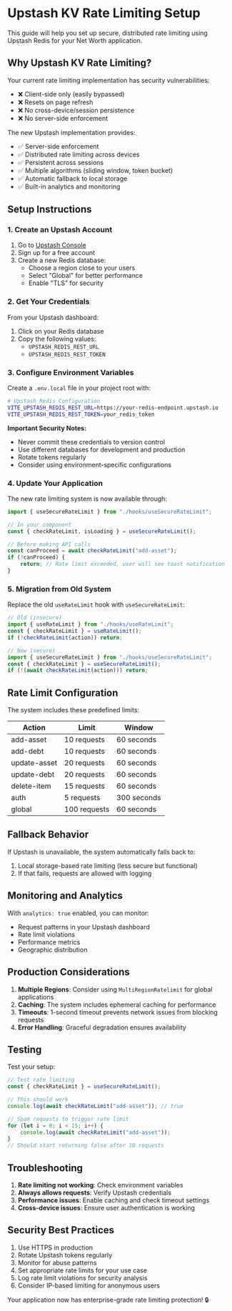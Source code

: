 # Upstash KV Rate Limiting Setup

This guide will help you set up secure, distributed rate limiting using Upstash Redis for your Net Worth application.

## Why Upstash KV Rate Limiting?

Your current rate limiting implementation has security vulnerabilities:

-   ❌ Client-side only (easily bypassed)
-   ❌ Resets on page refresh
-   ❌ No cross-device/session persistence
-   ❌ No server-side enforcement

The new Upstash implementation provides:

-   ✅ Server-side enforcement
-   ✅ Distributed rate limiting across devices
-   ✅ Persistent across sessions
-   ✅ Multiple algorithms (sliding window, token bucket)
-   ✅ Automatic fallback to local storage
-   ✅ Built-in analytics and monitoring

## Setup Instructions

### 1. Create an Upstash Account

1. Go to [Upstash Console](https://console.upstash.com/)
2. Sign up for a free account
3. Create a new Redis database:
    - Choose a region close to your users
    - Select "Global" for better performance
    - Enable "TLS" for security

### 2. Get Your Credentials

From your Upstash dashboard:

1. Click on your Redis database
2. Copy the following values:
    - `UPSTASH_REDIS_REST_URL`
    - `UPSTASH_REDIS_REST_TOKEN`

### 3. Configure Environment Variables

Create a `.env.local` file in your project root with:

```bash
# Upstash Redis Configuration
VITE_UPSTASH_REDIS_REST_URL=https://your-redis-endpoint.upstash.io
VITE_UPSTASH_REDIS_REST_TOKEN=your_redis_token
```

**Important Security Notes:**

-   Never commit these credentials to version control
-   Use different databases for development and production
-   Rotate tokens regularly
-   Consider using environment-specific configurations

### 4. Update Your Application

The new rate limiting system is now available through:

```typescript
import { useSecureRateLimit } from "./hooks/useSecureRateLimit";

// In your component
const { checkRateLimit, isLoading } = useSecureRateLimit();

// Before making API calls
const canProceed = await checkRateLimit("add-asset");
if (!canProceed) {
    return; // Rate limit exceeded, user will see toast notification
}
```

### 5. Migration from Old System

Replace the old `useRateLimit` hook with `useSecureRateLimit`:

```typescript
// Old (insecure)
import { useRateLimit } from "./hooks/useRateLimit";
const { checkRateLimit } = useRateLimit();
if (!checkRateLimit(action)) return;

// New (secure)
import { useSecureRateLimit } from "./hooks/useSecureRateLimit";
const { checkRateLimit } = useSecureRateLimit();
if (!(await checkRateLimit(action))) return;
```

## Rate Limit Configuration

The system includes these predefined limits:

| Action       | Limit        | Window      |
| ------------ | ------------ | ----------- |
| add-asset    | 10 requests  | 60 seconds  |
| add-debt     | 10 requests  | 60 seconds  |
| update-asset | 20 requests  | 60 seconds  |
| update-debt  | 20 requests  | 60 seconds  |
| delete-item  | 15 requests  | 60 seconds  |
| auth         | 5 requests   | 300 seconds |
| global       | 100 requests | 60 seconds  |

## Fallback Behavior

If Upstash is unavailable, the system automatically falls back to:

1. Local storage-based rate limiting (less secure but functional)
2. If that fails, requests are allowed with logging

## Monitoring and Analytics

With `analytics: true` enabled, you can monitor:

-   Request patterns in your Upstash dashboard
-   Rate limit violations
-   Performance metrics
-   Geographic distribution

## Production Considerations

1. **Multiple Regions**: Consider using `MultiRegionRatelimit` for global applications
2. **Caching**: The system includes ephemeral caching for performance
3. **Timeouts**: 1-second timeout prevents network issues from blocking requests
4. **Error Handling**: Graceful degradation ensures availability

## Testing

Test your setup:

```typescript
// Test rate limiting
const { checkRateLimit } = useSecureRateLimit();

// This should work
console.log(await checkRateLimit("add-asset")); // true

// Spam requests to trigger rate limit
for (let i = 0; i < 15; i++) {
    console.log(await checkRateLimit("add-asset"));
}
// Should start returning false after 10 requests
```

## Troubleshooting

1. **Rate limiting not working**: Check environment variables
2. **Always allows requests**: Verify Upstash credentials
3. **Performance issues**: Enable caching and check timeout settings
4. **Cross-device issues**: Ensure user authentication is working

## Security Best Practices

1. Use HTTPS in production
2. Rotate Upstash tokens regularly
3. Monitor for abuse patterns
4. Set appropriate rate limits for your use case
5. Log rate limit violations for security analysis
6. Consider IP-based limiting for anonymous users

Your application now has enterprise-grade rate limiting protection! 🔒
